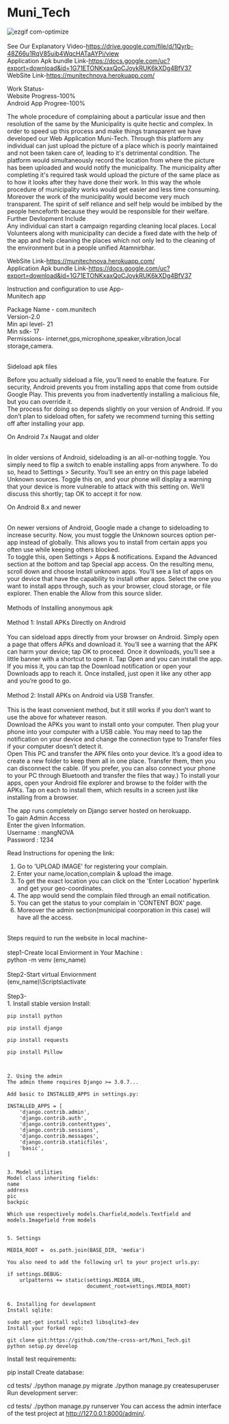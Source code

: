 # Muni_Tech


![ezgif com-optimize](https://user-images.githubusercontent.com/63959831/88054917-c41ef300-cb7b-11ea-80ae-f660e9b98347.gif)
<br /><br />
See Our Explanatory Video-https://drive.google.com/file/d/1Qyrb-48Z66u1RqV85uib4WqcHATaAYPi/view
<br />
Application Apk bundle Link-https://docs.google.com/uc?export=download&id=1G71ETONKxaxQoCJoykRUK6kXDg4BfV37 <br />
WebSite Link-https://munitechnova.herokuapp.com/

Work Status-<br />
          Website Progress-100%<br />
          Android App Progree-100%<br />

The whole procedure of complaining about a particular issue and then resolution of the same by the Municipality is quite hectic and complex. 
In order to speed up this process and make things transparent we have developed our Web Application Muni-Tech.
Through this platform any individual can just upload the picture of a place which is poorly maintained and not been taken care of, leading to it's detrimental condition.
The platform would simultaneously record the location from where the picture has been uploaded and would notify the municipality.
The municipality after completing it's required task would upload the picture of the same place as to how it looks after they have done their work.
In this way the whole procedure of municipality works would get easier and less time consuming. Moreover the work of the municipality would become very much transparent.
The spirit of self reliance and self help would be imbibed by the people henceforth because they would be responsible for their welfare. <br />
Further Devlopment Include <br />
Any individual can start a campaign regarding cleaning local places. Local Volunteers along with municipality can decide a fixed date with the help of the app and help cleaning the places which not only led to the cleaning of the environment but in a people unified Atamnirbhar.<br />

WebSite Link-https://munitechnova.herokuapp.com/<br />
Application Apk bundle Link-https://docs.google.com/uc?export=download&id=1G71ETONKxaxQoCJoykRUK6kXDg4BfV37 <br />

Instruction and configuration to use App-<br />
Munitech app<br />

Package Name - com.munitech<br />
Version-2.0<br />
Min api level- 21<br />
Min sdk- 17<br />
Permissions- internet,gps,microphone,speaker,vibration,local storage,camera.<br /><br />



Sideload apk files<br />

Before you actually sideload a file, you’ll need to enable the feature. For security, Android prevents you from installing apps that come from outside Google Play. This prevents you from inadvertently installing a malicious file, but you can override it.<br />
The process for doing so depends slightly on your version of Android. If you don’t plan to sideload often, for safety we recommend turning this setting off after installing your app.<br />

On Android 7.x  Naugat and older<br /><br />

In older versions of Android, sideloading is an all-or-nothing toggle. You simply need to flip a switch to enable installing apps from anywhere.
To do so, head to Settings > Security. You’ll see an entry on this page labeled Unknown sources. Toggle this on, and your phone will display a warning that your device is more vulnerable to attack with this setting on. We’ll discuss this shortly; tap OK to accept it for now.<br />

On Android 8.x and newer<br /><br />

On newer versions of Android, Google made a change to sideloading to increase security. Now, you must toggle the Unknown sources option per-app instead of globally. This allows you to install from certain apps you often use while keeping others blocked.<br />
To toggle this, open Settings > Apps & notifications. Expand the Advanced section at the bottom and tap Special app access. On the resulting menu, scroll down and choose Install unknown apps.
You’ll see a list of apps on your device that have the capability to install other apps. Select the one you want to install apps through, such as your browser, cloud storage, or file explorer. Then enable the Allow from this source slider.<br />
<br />
Methods of Installing anonymous apk<br />
<br />
Method 1: Install APKs Directly on Android<br />
<br />
You can sideload apps directly from your browser on Android. Simply open a page that offers APKs and download it. You’ll see a warning that the APK can harm your device; tap OK to proceed.
Once it downloads, you’ll see a little banner with a shortcut to open it. Tap Open and you can install the app. If you miss it, you can tap the Download notification or open your Downloads app to reach it.
Once installed, just open it like any other app and you’re good to go.<br />
<br />
Method 2: Install APKs on Android via USB Transfer.<br />
<br />
This is the least convenient method, but it still works if you don’t want to use the above for whatever reason.<br />
Download the APKs you want to install onto your computer. Then plug your phone into your computer with a USB cable. You may need to tap the notification on your device and change the connection type to Transfer files if your computer doesn’t detect it.<br />
Open This PC and transfer the APK files onto your device. It’s a good idea to create a new folder to keep them all in one place. Transfer them, then you can disconnect the cable. (If you prefer, you can also connect your phone to your PC through Bluetooth and transfer the files that way.)
To install your apps, open your Android file explorer and browse to the folder with the APKs. Tap on each to install them, which results in a screen just like installing from a browser.<br />


The app runs completely on Django server hosted on herokuapp.<br />To gain Admin Access<br />
Enter the given Information.<br />
Username : mangNOVA<br />
Password : 1234<br />

Read Instructions for opening the link:<br />
1. Go to 'UPLOAD IMAGE' for registering your complain.<br />
2. Enter your name,location,complain & upload the image.<br />
3. To get the exact location you can click on the 'Enter Location' hyperlink and get your geo-coordinates.<br />
4. The app would send the complain filed through an email notification.<br />
5. You can get the status to your complain in 'CONTENT BOX' page. <br />
6. Moreover the admin section(municipal coorporation in this case) will have all the access.<br /><br />

Steps requird to run the website in local machine-<br /><br />
step1-Create local Enviorment in Your Machine :<br />
    python -m venv (env_name)<br /><br />
Step2-Start virtual Enviornment<br />
    (env_name)\Scripts\activate<br /><br />
Step3-<br />
    1. Install stable version
    Install:

    pip install python

    pip install django

    pip install requests

    pip install Pillow



    2. Using the admin
    The admin theme requires Django >= 3.0.7...

    Add basic to INSTALLED_APPS in settings.py:

    INSTALLED_APPS = [
        'django.contrib.admin',
        'django.contrib.auth',
        'django.contrib.contenttypes',
        'django.contrib.sessions',
        'django.contrib.messages',
        'django.contrib.staticfiles',
        'basic',
    ]


    3. Model utilities
    Model class inheriting fields:
    name
    address
    pic
    backpic

    Which use respectively models.Charfield,models.Textfield and models.Imagefield from models


    5. Settings

    MEDIA_ROOT =  os.path.join(BASE_DIR, 'media')

    You also need to add the following url to your project urls.py:

    if settings.DEBUG:
        urlpatterns += static(settings.MEDIA_URL,
                              document_root=settings.MEDIA_ROOT)


    6. Installing for development
    Install sqlite:

    sudo apt-get install sqlite3 libsqlite3-dev
    Install your forked repo:

    git clone git:https://github.com/the-cross-art/Muni_Tech.git
    python setup.py develop
Install test requirements:

pip install 
Create database:

cd tests/
./python manage.py migrate
./python manage.py createsuperuser
Run development server:

cd tests/
./python manage.py runserver
You can access the admin interface of the test project at http://127.0.0.1:8000/admin/.

